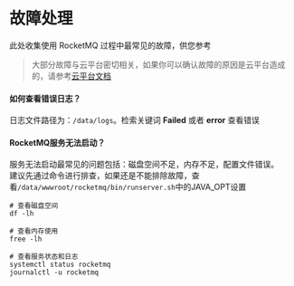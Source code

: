 # 故障处理

此处收集使用 RocketMQ 过程中最常见的故障，供您参考

> 大部分故障与云平台密切相关，如果你可以确认故障的原因是云平台造成的，请参考[云平台文档](https://support.websoft9.com/docs/faq/zh/tech-instance.html)

#### 如何查看错误日志？

日志文件路径为：`/data/logs`。检索关键词 **Failed** 或者 **error** 查看错误

#### RocketMQ服务无法启动？

服务无法启动最常见的问题包括：磁盘空间不足，内存不足，配置文件错误。  
建议先通过命令进行排查，如果还是不能排除故障，查看`/data/wwwroot/rocketmq/bin/runserver.sh`中的JAVA_OPT设置

```shell
# 查看磁盘空间
df -lh

# 查看内存使用
free -lh

# 查看服务状态和日志
systemctl status rocketmq
journalctl -u rocketmq
```

